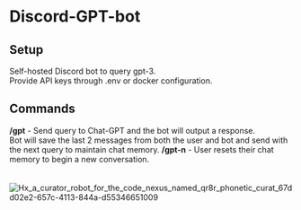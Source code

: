 # Discord-GPT-bot

## Setup
Self-hosted Discord bot to query gpt-3. <br>
Provide API keys through .env or docker configuration. <br>


## Commands
**/gpt** - Send query to Chat-GPT and the bot will output a response.  <br>
Bot will save the last 2 messages from both the user and bot and send with the next query to maintain chat memory.
**/gpt-n** - User resets their chat memory to begin a new conversation.
<br>
<br>
<br>
![Hx_a_curator_robot_for_the_code_nexus_named_qr8r_phonetic_curat_67dd02e2-657c-4113-844a-d55346651009](https://github.com/Hayden-Johnston/Discord-GPT-bot/assets/103093070/3b1e1aec-d582-4757-9e72-edda21cba46e)
